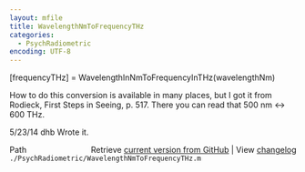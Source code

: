 ```yaml
---
layout: mfile
title: WavelengthNmToFrequencyTHz
categories:
  - PsychRadiometric
encoding: UTF-8
---
```


[frequencyTHz] = WavelengthInNmToFrequencyInTHz(wavelengthNm)

How to do this conversion is available in many places, but I
got it from Rodieck, First Steps in Seeing, p. 517.  There
you can read that 500 nm \<-\> 600 THz.

5/23/14  dhb  Wrote it.


<div class="code_header" style="text-align:right;">
  <span style="float:left;">Path&nbsp;&nbsp;</span> <span class="counter">Retrieve <a href=
  "https://raw.github.com/Psychtoolbox-3/Psychtoolbox-3/beta/./PsychRadiometric/WavelengthNmToFrequencyTHz.m">current version from GitHub</a> | View <a href=
  "https://github.com/Psychtoolbox-3/Psychtoolbox-3/commits/beta/./PsychRadiometric/WavelengthNmToFrequencyTHz.m">changelog</a></span>
</div>
<div class="code">
  <code>./PsychRadiometric/WavelengthNmToFrequencyTHz.m</code>
</div>
